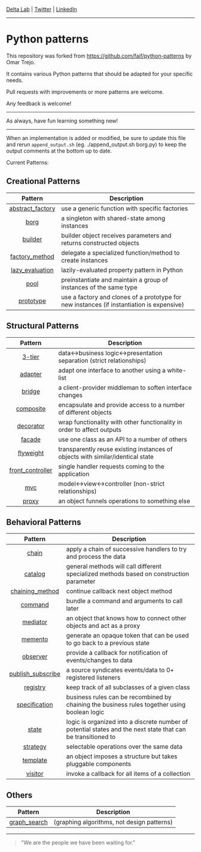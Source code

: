 
[Delta Lab](https://links.deltalab.ai/website) | [Twitter](https://links.deltalab.ai/twitter) | [LinkedIn](https://links.deltalab.ai/linkedin)

---

# Python patterns

This repository was forked from https://github.com/faif/python-patterns by Omar Trejo.

It contains various Python patterns that should be adapted for your specific needs.

Pull requests with improvements or more patterns are welcome.

Any feedback is welcome!

---

As always, have fun learning something new!

---

When an implementation is added or modified, be sure to update this file and
rerun `append_output.sh` (eg. ./append_output.sh borg.py) to keep the output
comments at the bottom up to date.

Current Patterns:

## Creational Patterns

| Pattern | Description |
|:-------:| ----------- |
| [abstract_factory](abstract_factory.py) | use a generic function with specific factories |
| [borg](borg.py) | a singleton with shared-state among instances |
| [builder](builder.py) | builder object receives parameters and returns constructed objects |
| [factory_method](factory_method.py) | delegate a specialized function/method to create instances |
| [lazy_evaluation](lazy_evaluation.py) | lazily-evaluated property pattern in Python |
| [pool](pool.py) | preinstantiate and maintain a group of instances of the same type |
| [prototype](prototype.py) | use a factory and clones of a prototype for new instances (if instantiation is expensive) |

## Structural Patterns

| Pattern | Description |
|:-------:| ----------- |
| [3-tier](3-tier.py) | data<->business logic<->presentation separation (strict relationships) |
| [adapter](adapter.py) | adapt one interface to another using a white-list |
| [bridge](bridge.py) | a client-provider middleman to soften interface changes |
| [composite](composite.py) | encapsulate and provide access to a number of different objects |
| [decorator](decorator.py) | wrap functionality with other functionality in order to affect outputs |
| [facade](facade.py) | use one class as an API to a number of others |
| [flyweight](flyweight.py) | transparently reuse existing instances of objects with similar/identical state |
| [front_controller](front_controller.py) | single handler requests coming to the application |
| [mvc](mvc.py) | model<->view<->controller (non-strict relationships) |
| [proxy](proxy.py) | an object funnels operations to something else |

## Behavioral Patterns

| Pattern | Description |
|:-------:| ----------- |
| [chain](chain.py) | apply a chain of successive handlers to try and process the data |
| [catalog](catalog.py) | general methods will call different specialized methods based on construction parameter |
| [chaining_method](chaining_method.py) | continue callback next object method |
| [command](command.py) | bundle a command and arguments to call later |
| [mediator](mediator.py) | an object that knows how to connect other objects and act as a proxy |
| [memento](memento.py) | generate an opaque token that can be used to go back to a previous state |
| [observer](observer.py) | provide a callback for notification of events/changes to data |
| [publish_subscribe](publish_subscribe.py) | a source syndicates events/data to 0+ registered listeners |
| [registry](registry.py) | keep track of all subclasses of a given class |
| [specification](specification.py) |  business rules can be recombined by chaining the business rules together using boolean logic |
| [state](state.py) | logic is organized into a discrete number of potential states and the next state that can be transitioned to |
| [strategy](strategy.py) | selectable operations over the same data |
| [template](template.py) | an object imposes a structure but takes pluggable components |
| [visitor](visitor.py) | invoke a callback for all items of a collection |

## Others

| Pattern | Description |
|:-------:| ----------- |
| [graph_search](graph_search.py) | (graphing algorithms, not design patterns) |

---

> "We are the people we have been waiting for."
